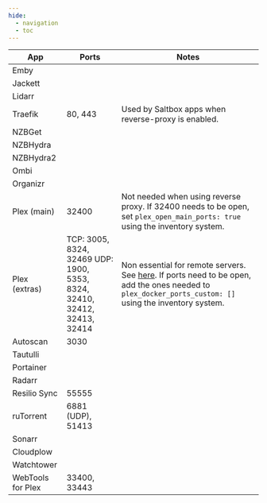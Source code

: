 ```yaml
---
hide:
  - navigation
  - toc
---
```


| **App**           | **Ports**                                    | **Notes**                                                                                                                                  |
| ----------------- | -------------------------------------------- | ------------------------------------------------------------------------------------------------------------------------------------------ |
| Emby              |                                              |                                                                                                                                            |
| Jackett           |                                              |                                                                                                                                            |
| Lidarr            |                                              |                                                                                                                                            |
| Traefik           | 80, 443                                      | Used by Saltbox apps when reverse-proxy is enabled.                                                                                        |
| NZBGet            |                                              |                                                                                                                                            |
| NZBHydra          |                                              |                                                                                                                                            |
| NZBHydra2         |                                              |                                                                                                                                            |
| Ombi              |                                              |                                                                                                                                            |
| Organizr          |                                              |                                                                                                                                            |
| Plex (main)       | 32400                                        | Not needed when using reverse proxy.  If 32400 needs to be open, set `plex_open_main_ports: true` using the inventory system.     |
| Plex (extras)     | TCP: 3005, 8324, 32469   UDP: 1900, 5353, 8324, 32410, 32412, 32413, 32414                           | Non essential for remote servers. See [here](https://support.plex.tv/articles/201543147-what-network-ports-do-i-need-to-allow-through-my-firewall/). If ports need to be open, add the ones needed to `plex_docker_ports_custom: []` using the inventory system.      |
| Autoscan          | 3030                                         |                 |
| Tautulli          |                                              |                                                                                                                                            |
| Portainer         |                                              |                                                                                                                                            |
| Radarr            |                                              |                                                                                                                                            |
| Resilio Sync      | 55555                                        |                                                                                                                                            |
| ruTorrent         | 6881 (UDP), 51413                            |                                                                                                                                            |
| Sonarr            |                                              |                                                                                                                                            |
| Cloudplow         |                                              |                                                                                                                                            |
| Watchtower        |                                              |                                                                                                                                            |
| WebTools for Plex | 33400, 33443                                 |                                                                                                                                            |